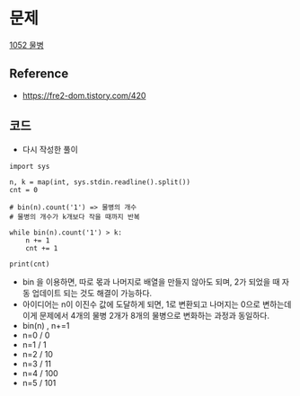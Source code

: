 # 문제
[1052 물병](https://www.acmicpc.net/problem/1052)

## Reference
- https://fre2-dom.tistory.com/420

## 코드 

- 다시 작성한 풀이 

```pyhton
import sys

n, k = map(int, sys.stdin.readline().split())
cnt = 0

# bin(n).count('1') => 물병의 개수
# 물병의 개수가 k개보다 작을 때까지 반복

while bin(n).count('1') > k:
    n += 1
    cnt += 1

print(cnt)

```
- bin 을 이용하면, 따로 몫과 나머지로 배열을 만들지 않아도 되며, 2가 되었을 때 자동 업데이트 되는 것도 해결이 가능하다.
- 아이디어는 n이 이진수 값에 도달하게 되면, 1로 변환되고 나머지는 0으로 변하는데 이게 문제에서 4개의 물병 2개가 8개의 물병으로 변화하는 과정과 동일하다. 
- bin(n) , n+=1
- n=0 / 0 
- n=1 / 1
- n=2 / 10
- n=3 / 11
- n=4 / 100
- n=5 / 101



